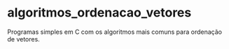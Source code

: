 # algoritmos_ordenacao_vetores
Programas simples em C com os algoritmos mais comuns para ordenação de vetores.
